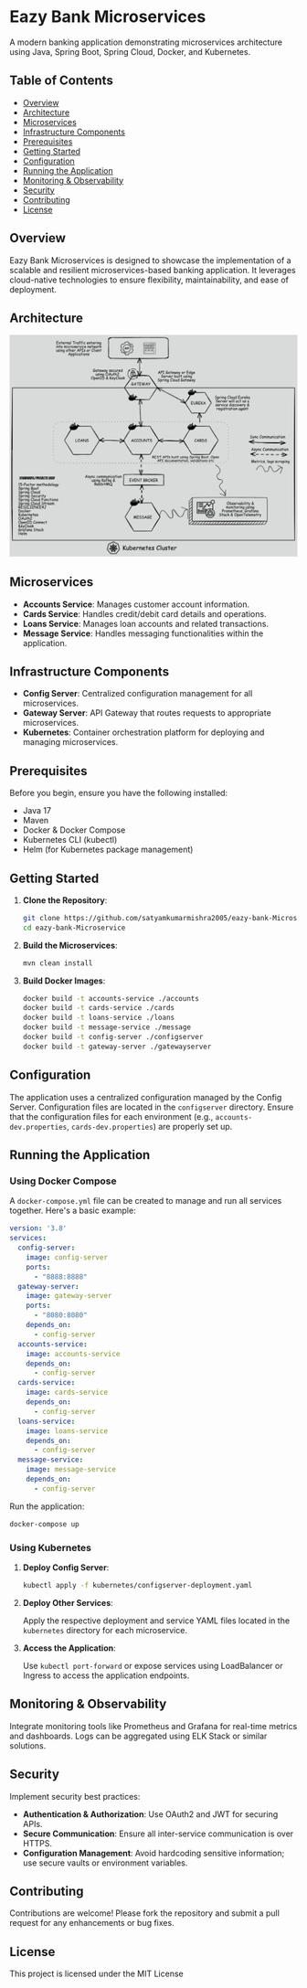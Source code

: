 
# Eazy Bank Microservices

A modern banking application demonstrating microservices architecture using Java, Spring Boot, Spring Cloud, Docker, and Kubernetes.

## Table of Contents

* [Overview](#overview)
* [Architecture](#architecture)
* [Microservices](#microservices)
* [Infrastructure Components](#infrastructure-components)
* [Prerequisites](#prerequisites)
* [Getting Started](#getting-started)
* [Configuration](#configuration)
* [Running the Application](#running-the-application)
* [Monitoring & Observability](#monitoring--observability)
* [Security](#security)
* [Contributing](#contributing)
* [License](#license)

## Overview

Eazy Bank Microservices is designed to showcase the implementation of a scalable and resilient microservices-based banking application. It leverages cloud-native technologies to ensure flexibility, maintainability, and ease of deployment.

## Architecture


![Architecture Diagram](https://github.com/satyamkumarmishra2005/eazy-bank-Microservice/blob/70ef8f8a4239e1722f45f18ac8d79f9be244ecfe/Microservices%20(1).png)

## Microservices

* **Accounts Service**: Manages customer account information.
* **Cards Service**: Handles credit/debit card details and operations.
* **Loans Service**: Manages loan accounts and related transactions.
* **Message Service**: Handles messaging functionalities within the application.

## Infrastructure Components

* **Config Server**: Centralized configuration management for all microservices.
* **Gateway Server**: API Gateway that routes requests to appropriate microservices.
* **Kubernetes**: Container orchestration platform for deploying and managing microservices.

## Prerequisites

Before you begin, ensure you have the following installed:

* Java 17
* Maven
* Docker & Docker Compose
* Kubernetes CLI (kubectl)
* Helm (for Kubernetes package management)

## Getting Started

1. **Clone the Repository**:

   ```bash
   git clone https://github.com/satyamkumarmishra2005/eazy-bank-Microservice.git
   cd eazy-bank-Microservice
   ```



2. **Build the Microservices**:

   ```bash
   mvn clean install
   ```



3. **Build Docker Images**:

   ```bash
   docker build -t accounts-service ./accounts
   docker build -t cards-service ./cards
   docker build -t loans-service ./loans
   docker build -t message-service ./message
   docker build -t config-server ./configserver
   docker build -t gateway-server ./gatewayserver
   ```



## Configuration

The application uses a centralized configuration managed by the Config Server. Configuration files are located in the `configserver` directory. Ensure that the configuration files for each environment (e.g., `accounts-dev.properties`, `cards-dev.properties`) are properly set up.

## Running the Application

### Using Docker Compose

A `docker-compose.yml` file can be created to manage and run all services together. Here's a basic example:

```yaml
version: '3.8'
services:
  config-server:
    image: config-server
    ports:
      - "8888:8888"
  gateway-server:
    image: gateway-server
    ports:
      - "8080:8080"
    depends_on:
      - config-server
  accounts-service:
    image: accounts-service
    depends_on:
      - config-server
  cards-service:
    image: cards-service
    depends_on:
      - config-server
  loans-service:
    image: loans-service
    depends_on:
      - config-server
  message-service:
    image: message-service
    depends_on:
      - config-server
```



Run the application:

```bash
docker-compose up
```



### Using Kubernetes

1. **Deploy Config Server**:

   ```bash
   kubectl apply -f kubernetes/configserver-deployment.yaml
   ```



2. **Deploy Other Services**:

   Apply the respective deployment and service YAML files located in the `kubernetes` directory for each microservice.

3. **Access the Application**:

   Use `kubectl port-forward` or expose services using LoadBalancer or Ingress to access the application endpoints.

## Monitoring & Observability

Integrate monitoring tools like Prometheus and Grafana for real-time metrics and dashboards. Logs can be aggregated using ELK Stack or similar solutions.

## Security

Implement security best practices:

* **Authentication & Authorization**: Use OAuth2 and JWT for securing APIs.
* **Secure Communication**: Ensure all inter-service communication is over HTTPS.
* **Configuration Management**: Avoid hardcoding sensitive information; use secure vaults or environment variables.

## Contributing

Contributions are welcome! Please fork the repository and submit a pull request for any enhancements or bug fixes.

## License

This project is licensed under the MIT License
